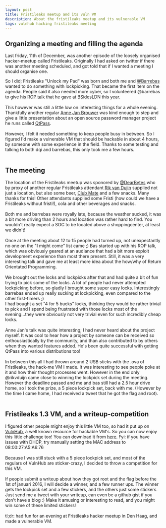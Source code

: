 ```yaml
---
layout: post
title: Fristileaks meetup and its vuln VM
description: About the fristileaks meetup and its vulnerable VM
tags: vulnhub hacking fristileaks meeting
---
```


<h2>Organizing a meeting and filling the agenda</h2>
Last friday, 11th of December, was another episode of the loosely organised hacker-meetup called Fristileaks. Originally I had asked on twitter if there was another 
meeting scheduled, and got told that if I wanted a meeting I should organise one.<br>

So I did; Fristileaks "Unlock my Pad" was born and both me and <a href="https://twitter.com/barrebas/" target="_blank">@Barrebas</a> wanted to do something with lockpicking. That became the first item on the agenda.
People said it also needed more cyber, so I volunteered @barrebas to give his <a href="http://download.vulnhub.com/media/rop-primer/rop-primer.pdf" target="_blank">ROP talk</a> that he gave at BSidesLDN this year. <br>
<br>
This however was still a little low on interesting things for a whole evening. Thankfully another regular <a href="https://twitter.com/annejanbrouwer" target="_blank">Anne Jan Brouwer</a> was kind enough to step and give a little presentation about an open source password manager project he runs called <a href="https://qtpass.org/" target="_blank">QtPass</a>. <br>
<br>
However, I felt it needed something to keep people busy in between. So I figured I'd make a vulnerable VM that should be hackable in about 4 hours, by someone with some experience in the field. Thanks to some testing and talking to both dqi and barrebas, this only took me a few hours. <br>
<br>
<h2>The meeting</h2>
The location of the Fristileaks meetup was sponored by <a href="https://twitter.com/dearbytes" target="_blank">@DearBytes</a> who by proxy of another regular Fristileaks attendant <a href="https://twitter.com/rikvduijn" target="_blank">Rik van Dujin</a> supplied not just a location, but also some beer, 
<a href="https://en.wikipedia.org/wiki/Club-Mate" target="_blank">Club Mate</a> and a few snacks. Many thanks for this! Other attendants supplied some Fristi (how could we have a Fristileaks without fristi!), cola and other beverages and snacks. <br>
<br>
Both me and barrebas were royally late, because the weather sucked, it was a bit more driving than 2 hours and location was rather hard to find. You wouldn't really expect a SOC to be located above a shoppingcenter, at least we didn't! <br>
<br>
Once at the meeting about 12 to 15 people had turned up, not unexpectantly no one on the "I might come" list came ;) Bas started up with his ROP talk, which was obviously geared at an audiance that had a bit more exploit development experience than most there present. Still, it was a very interesting talk and gave me at least more idea about the how/why of Return Orientated Programming. <br>
<br>
We brought out the locks and lockpicks after that and had quite a bit of fun trying to pick some of the locks. A lot of people had never attempted lockpicking before, so gladly I brought some super easy locks. Interestingly barrebas ended up really sucking at lockpicking, even compared to the other first-timers ;) <br> I had bought a set "4 for 5 bucks" locks, thinking they would be rather trivial to pick and I spend being frustrated with those locks most of the evening...they were obviously not very trivial even for such incredibly cheap locks.<br>
<br>
Anne Jan's talk was quite interesting; I had never heard about the project myself. It was cool to hear how a project by someone can be received so enthousiastically by the community, and than also contributed to by others when they wanted features added. He's been quite successful with getting QtPass into various distributions too!<br>
<br>
In between this all I had thrown around 2 USB sticks with the .ova of Fristileaks, the hack-me VM I made. It was interesting to see people poke at it and how their thought processes went. However in the end only @rikvduijn came close to winning the lockpick set during the meeting. However the deadline passed and me and bas still had a 2.5 hour drive home, so I took the prize, a 5 piece lockpick set, back with me. (However by the time I came home, I had received a tweet that he got the flag and root).<br>
<br>
<h2>Fristileaks 1.3 VM, and a writeup-competition</h2>
I figured other people might enjoy this little VM too, so had it put up on <a href="https://www.vulnhub.com/" target="_blank">VulnHub</a>, a well known resource for hackable VM's. So you can now enjoy this little challenge too! You can download it from <a href="https://www.vulnhub.com/entry/fristileaks-13,133/" target="_blank">here</a>. Fyi: if you have issues with DHCP, try manually setting the MAC address to 08:00:27:A5:A6:76<br>
<br>
Because I was still stuck with a 5 piece lockpick set, and most of the regulars of VulnHub are sticker-crazy, I decided to throw a competition for this VM. <br>
<br>
If people submit a writeup about how they got root and the flag before the 1st of januari 2016, I will decide a winner, and a few runner ups. The winner gets the lockpick set and a few stickers, and the others just some stickers. Just send me a tweet with your writeup, can even be a github gist if you don't have a blog :) Make it amusing or interesting to read, and you might win some of these limited stickers! <br>
<br>
tl;dr: had fun for an evening at Fristileaks hacker meetup in Den Haag, and made a vulnerable VM.








